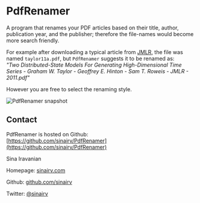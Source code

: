 # PdfRenamer

A program that renames your PDF articles based on their title, author, publication year, and the publisher; therefore the file-names would become more search friendly.

For example after downloading a typical article from [JMLR](http://www.jmlr.org), the file was named `taylor11a.pdf`, but `PdfRenamer` suggests it to be renamed as:  
*"Two Distributed-State Models For Generating High-Dimensional Time Series - Graham W. Taylor - Geoffrey E. Hinton - Sam T. Roweis - JMLR - 2011.pdf"*

However you are free to select the renaming style.

![PdfRenamer snapshot](http://www.sinairv.com/pdfrenamer/images/PdfRenamer.png)

## Contact

PdfRenamer is hosted on Github:  
[https://github.com/sinairv/PdfRenamer](https://github.com/sinairv/PdfRenamer)

Sina Iravanian

Homepage: [sinairv.com](http://www.sinairv.com)

Github: [github.com/sinairv](https://github.com/sinairv)

Twitter: [@sinairv](http://www.twitter.com/sinairv)
